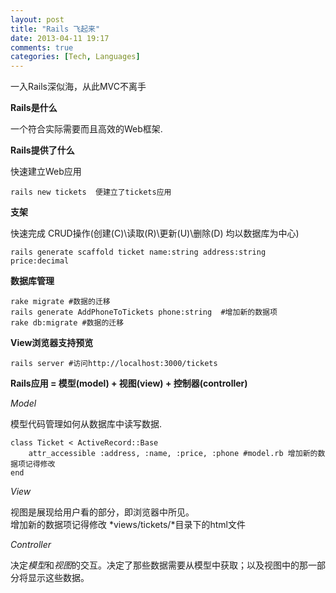 ```yaml
---
layout: post
title: "Rails 飞起来"
date: 2013-04-11 19:17
comments: true
categories: [Tech, Languages]
---
```

一入Rails深似海，从此MVC不离手 

**Rails是什么**

一个符合实际需要而且高效的Web框架.  

**Rails提供了什么**

快速建立Web应用 

	rails new tickets  便建立了tickets应用

**支架**  

快速完成 CRUD操作(创建(C)\读取(R)\更新(U)\删除(D) 均以数据库为中心)

	rails generate scaffold ticket name:string address:string price:decimal

**数据库管理**

	rake migrate #数据的迁移
	rails generate AddPhoneToTickets phone:string  #增加新的数据项
	rake db:migrate #数据的迁移

**View浏览器支持预览**

	rails server #访问http://localhost:3000/tickets

**Rails应用 = 模型(model) + 视图(view) + 控制器(controller)**

*Model*

模型代码管理如何从数据库中读写数据.

	class Ticket < ActiveRecord::Base 
		attr_accessible :address, :name, :price, :phone #model.rb 增加新的数据项记得修改
	end

*View*

视图是展现给用户看的部分，即浏览器中所见。   
增加新的数据项记得修改 *views/tickets/*目录下的html文件   

*Controller*

决定*模型*和*视图*的交互。决定了那些数据需要从模型中获取；以及视图中的那一部分将显示这些数据。

